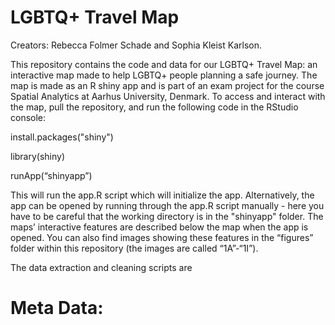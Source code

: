 # LGBTQ+ Travel Map
Creators: Rebecca Folmer Schade and Sophia Kleist Karlson.

This repository contains the code and data for our LGBTQ+ Travel Map: an interactive map made to help LGBTQ+ people planning a safe journey. The map is made as an R shiny app and is part of an exam project for the course Spatial Analytics at Aarhus University, Denmark. To access and interact with the map, pull the repository, and run the following code in the RStudio console: 

install.packages("shiny") 

library(shiny)

runApp(“shinyapp”)

This will run the app.R script which will initialize the app. Alternatively, the app can be opened by running through the app.R script manually - here you have to be careful that the working directory is in the "shinyapp" folder. The maps’ interactive features are described below the map when the app is opened. You can also find images showing these features in the “figures” folder within this repository (the images are called “1A”-“1I”).

The data extraction and cleaning scripts are 

# Meta Data: 
